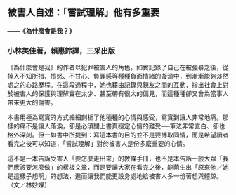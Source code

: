 ## 被害人自述：「嘗試理解」他有多重要

**――《為什麼會是我？》**

### 小林美佳著，賴惠鈴譯，三采出版

《為什麼會是我》的作者以犯罪被害人的角色，如實記錄了自己在被強暴之後，從掉入不知所措、憤怒、不甘心、負罪感等種種負面情緒的漩渦中，到漸漸能夠淡然處之的心路歷程。在這段過程中，她也藉由記錄與親友之間的互動，指出社會上對於被害人的保護與理解實在太少、甚至帶有很大的偏見，而這種種卻又會為當事人帶來更大的傷害。

本書用極為寫實的方式細細剖析了他種種的心情與感受，寫實到讓人非常地痛。那樣的痛不是讓人落淚，卻是必須闔上書頁穩定心情的難受──筆法非常直白、卻也格外深刻。但一如書中所提到：寫這本書的目的並不是要博取同情，而是希望讀者看完之後可以知道，「嘗試理解」對於被害人是份多麼重要的心情。

這不是一本告訴受害人「要怎麼走出來」的教條手冊，也不是本告訴一般大眾「我們應該要怎麼做」的樣板文章，而是要讓大家在看完之後，能萌生出「原來他／她是這樣子想啊」的想法，進而讓我們能更設身處地給被害人多一份著想與體諒。（文／林妙嬫）
